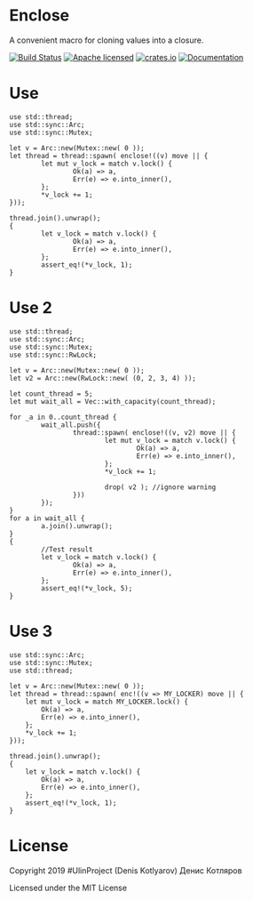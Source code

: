 # Enclose
A convenient macro for cloning values into a closure.

[![Build Status](https://travis-ci.org/clucompany/Enclose.svg?branch=master)](https://travis-ci.org/clucompany/Enclose)
[![Apache licensed](https://img.shields.io/badge/license-MIT-blue.svg)](./LICENSE)
[![crates.io](http://meritbadge.herokuapp.com/enclose)](https://crates.io/crates/enclose)
[![Documentation](https://docs.rs/enclose/badge.svg)](https://docs.rs/enclose)

# Use

	use std::thread;
	use std::sync::Arc;
	use std::sync::Mutex;

	let v = Arc::new(Mutex::new( 0 ));
	let thread = thread::spawn( enclose!((v) move || {
			let mut v_lock = match v.lock() {
					Ok(a) => a,
					Err(e) => e.into_inner(),
			};
			*v_lock += 1;
	}));

	thread.join().unwrap();
	{
			let v_lock = match v.lock() {
					Ok(a) => a,
					Err(e) => e.into_inner(),
			};
			assert_eq!(*v_lock, 1);
	}

# Use 2

	use std::thread;
	use std::sync::Arc;
	use std::sync::Mutex;
	use std::sync::RwLock;

	let v = Arc::new(Mutex::new( 0 ));
	let v2 = Arc::new(RwLock::new( (0, 2, 3, 4) ));

	let count_thread = 5;
	let mut wait_all = Vec::with_capacity(count_thread);

	for _a in 0..count_thread {
			wait_all.push({
					thread::spawn( enclose!((v, v2) move || {
							let mut v_lock = match v.lock() {
									Ok(a) => a,
									Err(e) => e.into_inner(),
							};
							*v_lock += 1;

							drop( v2 ); //ignore warning
					}))
			});
	}
	for a in wait_all {
			a.join().unwrap();
	}
	{	
			//Test result
			let v_lock = match v.lock() {
					Ok(a) => a,
					Err(e) => e.into_inner(),
			};
			assert_eq!(*v_lock, 5);
	}

# Use 3

	use std::sync::Arc;
	use std::sync::Mutex;
	use std::thread;

	let v = Arc::new(Mutex::new( 0 ));
	let thread = thread::spawn( enc!((v => MY_LOCKER) move || {
		let mut v_lock = match MY_LOCKER.lock() {
			Ok(a) => a,
			Err(e) => e.into_inner(),
		};
		*v_lock += 1;
	}));

	thread.join().unwrap();
	{
		let v_lock = match v.lock() {
			Ok(a) => a,
			Err(e) => e.into_inner(),
		};
		assert_eq!(*v_lock, 1);
	}


# License

Copyright 2019 #UlinProject (Denis Kotlyarov) Денис Котляров

Licensed under the MIT License
